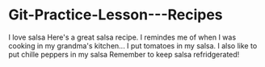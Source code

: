 # Git-Practice-Lesson---Recipes

I love salsa
Here's a great salsa recipe. I remindes me of when I was cooking in my grandma's kitchen...
I put tomatoes in my salsa.
I also like to put chille peppers in my salsa
Remember to keep salsa refridgerated!

